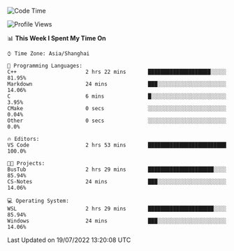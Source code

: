 <!--START_SECTION:waka-->
![Code Time](http://img.shields.io/badge/Code%20Time-157%20hrs%2022%20mins-blue)

![Profile Views](http://img.shields.io/badge/Profile%20Views-2-blue)

📊 **This Week I Spent My Time On** 

```text
⌚︎ Time Zone: Asia/Shanghai

💬 Programming Languages: 
C++                      2 hrs 22 mins       ████████████████████░░░░░   81.95% 
Markdown                 24 mins             ███░░░░░░░░░░░░░░░░░░░░░░   14.06% 
C                        6 mins              █░░░░░░░░░░░░░░░░░░░░░░░░   3.95% 
CMake                    0 secs              ░░░░░░░░░░░░░░░░░░░░░░░░░   0.04% 
Other                    0 secs              ░░░░░░░░░░░░░░░░░░░░░░░░░   0.0%

🔥 Editors: 
VS Code                  2 hrs 53 mins       █████████████████████████   100.0%

🐱‍💻 Projects: 
BusTub                   2 hrs 29 mins       █████████████████████░░░░   85.94% 
CS-Notes                 24 mins             ███░░░░░░░░░░░░░░░░░░░░░░   14.06%

💻 Operating System: 
WSL                      2 hrs 29 mins       █████████████████████░░░░   85.94% 
Windows                  24 mins             ███░░░░░░░░░░░░░░░░░░░░░░   14.06%

```


 Last Updated on 19/07/2022 13:20:08 UTC
<!--END_SECTION:waka-->